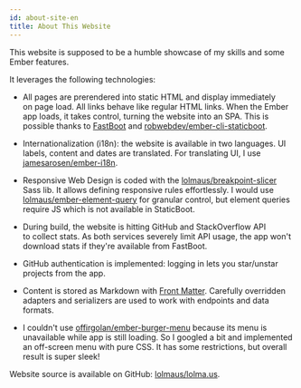 ```yaml
---
id: about-site-en
title: About This Website
---
```


This website is supposed to be a humble showcase of my skills and some Ember features.

It leverages the following technologies:

*   All pages are prerendered into static HTML and display immediately on page load. All links behave like regular HTML links. When the Ember app loads, it takes control, turning the website into an SPA. This is possible thanks to <a href="https://ember-fastboot.com" target="_blank">FastBoot</a> and <a href="https://github.com/robwebdev/ember-cli-staticboot" target="_blank">robwebdev/ember-cli-staticboot</a>.

*   Internationalization (i18n): the website is available in two languages. UI labels, content and dates are translated. For translating UI, I use <a href="https://github.com/jamesarosen/ember-i18n" target="_blank">jamesarosen/ember-i18n</a>.

*   Responsive Web Design is coded with the <a href="https://github.com/lolmaus/breakpoint-slicer" target="_blank">lolmaus/breakpoint-slicer</a> Sass lib. It allows defining responsive rules effortlessly. I would use <a href="https://github.com/lolmaus/ember-element-query" target="_blank">lolmaus/ember-element-query</a> for granular control, but element queries require JS which is not available in StaticBoot.

*   During build, the website is hitting GitHub and StackOverflow API to collect stats. As both services severely limit API usage, the app won't download stats if they're available from FastBoot.

*   GitHub authentication is implemented: logging in lets you star/unstar projects from the app.

*   Content is stored as Markdown with <a href="https://jekyllrb.com/docs/frontmatter/" target="_blank">Front Matter</a>. Carefully overridden adapters and serializers are used to work with endpoints and data formats.

*   I couldn't use <a href="https://github.com/offirgolan/ember-burger-menu" target="_blank">offirgolan/ember-burger-menu</a> because its menu is unavailable while app is still loading. So I googled a bit and implemented an off-screen menu with pure CSS. It has some restrictions, but overall result is super sleek!

Website source is available on GitHub: <a href="https://github.com/lolmaus/lolma.us" target="_blank">lolmaus/lolma.us</a>.
